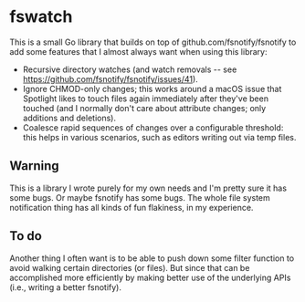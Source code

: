 # fswatch

This is a small Go library that builds on top of github.com/fsnotify/fsnotify to
add some features that I almost always want when using this library:

- Recursive directory watches (and watch removals -- see
  https://github.com/fsnotify/fsnotify/issues/41).
- Ignore CHMOD-only changes; this works around a macOS issue that Spotlight
  likes to touch files again immediately after they've been touched (and I
  normally don't care about attribute changes; only additions and deletions).
- Coalesce rapid sequences of changes over a configurable threshold: this helps
  in various scenarios, such as editors writing out via temp files.

## Warning

This is a library I wrote purely for my own needs and I'm pretty sure it has
some bugs. Or maybe fsnotify has some bugs. The whole file system notification
thing has all kinds of fun flakiness, in my experience.

## To do

Another thing I often want is to be able to push down some filter function to
avoid walking certain directories (or files). But since that can be accomplished
more efficiently by making better use of the underlying APIs (i.e., writing a
better fsnotify).
